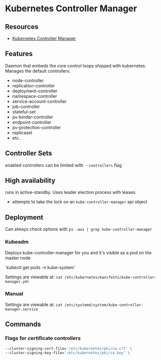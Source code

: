 # Kubernetes Controller Manager

## Resources

- [Kubernetes Controller Manager](https://kubernetes.io/docs/reference/command-line-tools-reference/kube-controller-manager/)

## Features
Daemon that embeds the core control loops shipped with kubernetes. Manages the default controllers.

- node-controller
- replication-controller
- deployment-controller
- namespace-controller
- service-account-controller
- job-controller
- stateful-set
- pv-binder-controller
- endpoint-controller
- pv-protection-controller
- replicaset
- etc..

## Controller Sets
enabled controllers can be limited with `--controllers` flag

## High availability
runs in active-standby. Uses leader election process with leases.

- attempts to take the lock on an `kube-controller-manager` api object 

## Deployment

Can always check options with `ps -aux | grep kube-controller-manager`

### Kubeadm
Deploys kube-controller-manager for you and it's visible as a pod on the master node

`kubectl get pods -n kube-system'

Settings are viewable at:
`cat /etc/kubernetes/manifests/kube-controller-manager.yml`

### Manual

Settings are viewable at:
`cat /etc/systemd/system/kube-controller-manager.service`

## Commands

### Flags for certificate controllers

```sh
--cluster-signing-cert-file='/etc/kubernetes/pki/ca.crt' \
--cluster-signing-key-file='/etc/kubernetes/pki/ca.key' \
```

